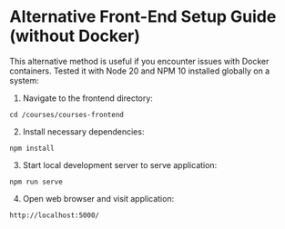 # Alternative Front-End Setup Guide (without Docker)

This alternative method is useful if you encounter issues with Docker containers. Tested it with Node 20 and NPM 10 installed globally on a system:

1.	Navigate to the frontend directory:
```
cd /courses/courses-frontend
```

2.	Install necessary dependencies:
```
npm install
```

3.	Start local development server to serve application:
```
npm run serve
```

4.	Open web browser and visit application:
```
http://localhost:5000/
```

